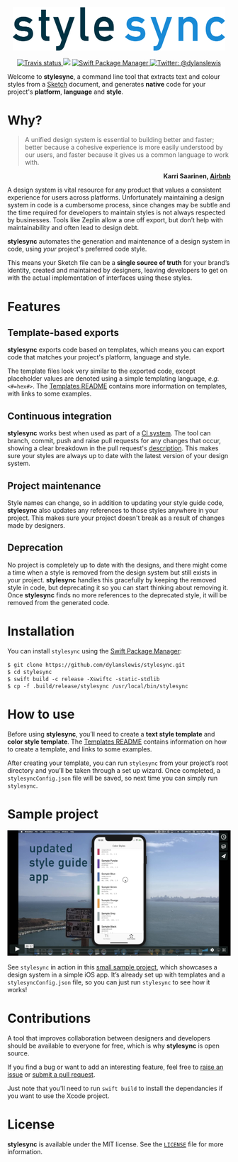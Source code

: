 <p align="center">
    <img src="Design/Logo.png" width="480" max-width="90%" alt="stylesync" />
</p>

<p align="center">
    <a href="https://travis-ci.org/dylanslewis/stylesync/branches">
        <img src="https://img.shields.io/travis/dylanslewis/stylesync/master.svg" alt="Travis status" />
    </a>
    <img src="https://img.shields.io/badge/Swift-4.0-orange.svg" />
    </a>
    <a href="https://swift.org/package-manager">
        <img src="https://img.shields.io/badge/spm-compatible-brightgreen.svg?style=flat" alt="Swift Package Manager" />
    </a>
    <a href="https://twitter.com/dylanslewis">
        <img src="https://img.shields.io/badge/contact-@dylanslewis-blue.svg?style=flat" alt="Twitter: @dylanslewis" />
    </a>
</p>

Welcome to **stylesync**, a command line tool that extracts text and colour styles from a [Sketch](https://www.sketchapp.com/) document, and generates **native** code for your project's **platform**, **language** and **style**.

# Why?

> A unified design system is essential to building better and faster; better because a cohesive experience is more easily understood by our users, and faster because it gives us a common language to work with.

<p align="right" data-meta="karri_saarinen_airbnb">
<b>Karri Saarinen, <a href="https://airbnb.design/building-a-visual-language/">Airbnb</a></b>
</p>


A design system is vital resource for any product that values a consistent experience for users across platforms. Unfortunately maintaining a design system in code is a cumbersome process, since changes may be subtle and the time required for developers to maintain styles is not always respected by businesses. Tools like Zeplin allow a one off export, but don’t help with maintainability and often lead to design debt.

**stylesync** automates the generation and maintenance of a design system in code, using *your* project's preferred code style.

This means your Sketch file can be a **single source of truth** for your brand’s identity, created and maintained by designers, leaving developers to get on with the actual implementation of interfaces using these styles.

# Features

## Template-based exports

**stylesync** exports code based on templates, which means you can export code that matches your project's platform, language and style.

The template files look very similar to the exported code, except placeholder values are denoted using a simple templating language, *e.g.* `<#=hex#>`. The [Templates README](https://github.com/dylanslewis/stylesync/blob/master/Sources/StyleSyncCore/Templates/README.md) contains more information on templates, with links to some examples.

## Continuous integration

**stylesync** works best when used as part of a [CI system](https://en.wikipedia.org/wiki/Continuous_integration). The tool can branch, commit, push and raise pull requests for any changes that occur, showing a clear breakdown in the pull request's [description](https://github.com/dylanslewis/stylesync/pull/10). This makes sure your styles are always up to date with the latest version of your design system.

## Project maintenance

Style names can change, so in addition to updating your style guide code, **stylesync** also updates any references to those styles anywhere in your project. This makes sure your project doesn't break as a result of changes made by designers.

## Deprecation

No project is completely up to date with the designs, and there might come a time when a style is removed from the design system but still exists in your project. **stylesync** handles this gracefully by keeping the removed style in code, but deprecating it so you can start thinking about removing it. Once **stylesync** finds no more references to the deprecated style, it will be removed from the generated code.

# Installation

You can install `stylesync` using the [Swift Package Manager](https://github.com/apple/swift-package-manager):
```
$ git clone https://github.com/dylanslewis/stylesync.git
$ cd stylesync
$ swift build -c release -Xswiftc -static-stdlib
$ cp -f .build/release/stylesync /usr/local/bin/stylesync
```

# How to use

Before using **stylesync**, you’ll need to create a **text style template** and **color style template**. The [Templates README](https://github.com/dylanslewis/stylesync/blob/master/Sources/StyleSyncCore/Templates/README.md) contains information on how to create a template, and links to some examples.

After creating your template, you can run `stylesync` from your project’s root directory and you’ll be taken through a set up wizard. Once completed, a `stylesyncConfig.json` file will be saved, so next time you can simply run `stylesync`.

# Sample project

[![Vimeo](Design/Vimeo.png)](https://vimeo.com/243729044)

See `stylesync` in action in this [small sample project](https://github.com/dylanslewis/stylesync-styleguide-ios), which showcases a design system in a simple iOS app. It’s already set up with templates and a `stylesyncConfig.json` file, so you can just run `stylesync` to see how it works!

# Contributions

A tool that improves collaboration between designers and developers should be available to everyone for free, which is why **stylesync** is open source.

If you find a bug or want to add an interesting feature, feel free to [raise an issue](https://github.com/dylanslewis/stylesync/issues/new) or [submit a pull request](https://github.com/dylanslewis/stylesync/compare).

Just note that you'll need to run `swift build` to install the dependancies if you want to use the Xcode project.

# License

**stylesync** is available under the MIT license. See the [`LICENSE`](LICENSE) file for more information.
